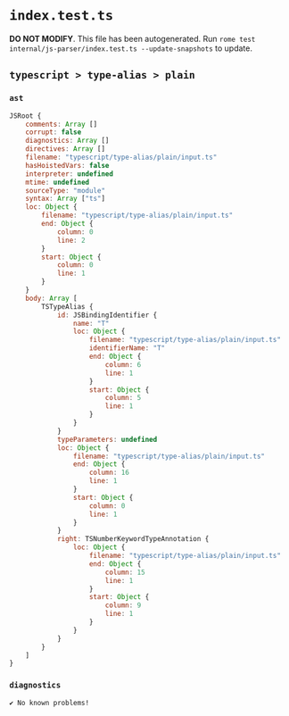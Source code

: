# `index.test.ts`

**DO NOT MODIFY**. This file has been autogenerated. Run `rome test internal/js-parser/index.test.ts --update-snapshots` to update.

## `typescript > type-alias > plain`

### `ast`

```javascript
JSRoot {
	comments: Array []
	corrupt: false
	diagnostics: Array []
	directives: Array []
	filename: "typescript/type-alias/plain/input.ts"
	hasHoistedVars: false
	interpreter: undefined
	mtime: undefined
	sourceType: "module"
	syntax: Array ["ts"]
	loc: Object {
		filename: "typescript/type-alias/plain/input.ts"
		end: Object {
			column: 0
			line: 2
		}
		start: Object {
			column: 0
			line: 1
		}
	}
	body: Array [
		TSTypeAlias {
			id: JSBindingIdentifier {
				name: "T"
				loc: Object {
					filename: "typescript/type-alias/plain/input.ts"
					identifierName: "T"
					end: Object {
						column: 6
						line: 1
					}
					start: Object {
						column: 5
						line: 1
					}
				}
			}
			typeParameters: undefined
			loc: Object {
				filename: "typescript/type-alias/plain/input.ts"
				end: Object {
					column: 16
					line: 1
				}
				start: Object {
					column: 0
					line: 1
				}
			}
			right: TSNumberKeywordTypeAnnotation {
				loc: Object {
					filename: "typescript/type-alias/plain/input.ts"
					end: Object {
						column: 15
						line: 1
					}
					start: Object {
						column: 9
						line: 1
					}
				}
			}
		}
	]
}
```

### `diagnostics`

```
✔ No known problems!

```
